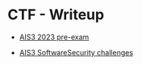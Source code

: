# CTF - Writeup


- [AIS3 2023 pre-exam](AIS3-2023-pre-exam)


- [AIS3 SoftwareSecurity challenges](AIS3-SoftwareSecurity-challenges)   

